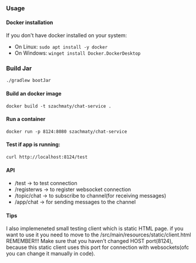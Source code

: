### Usage
#### Docker installation
If you don't have docker installed on your system:
- On Linux:
`sudo apt install -y docker`
- On Windows:
`winget install Docker.DockerDesktop`

### Build Jar
`./gradlew bootJar`

#### Build an docker image
`docker build -t szachmaty/chat-service .`

#### Run a container
`docker run -p 8124:8080 szachmaty/chat-service`

#### Test if app is running:
`curl http://localhost:8124/test`
#### API
- /test -> to test connection
- /registerws -> to register websocket connection
- /topic/chat -> to subscribe to channel(for receiving messages)
- /app/chat -> for sending messages to the channel

#### Tips
I also implemeneted small testing client which is static HTML page. if you want to use it you need to move to the /src/main/resources/static/client.html  
REMEMBER!!! Make sure that you haven't changed HOST port(8124), because this static client uses this port for connection with websockets(ofc you can change it manually in code).  

